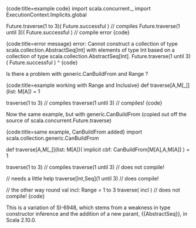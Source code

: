 {code:title=example code}
import scala.concurrent._
import ExecutionContext.Implicits.global

Future.traverse(1 to    3)( Future.successful ) // compiles
Future.traverse(1 until 3)( Future.successful ) // compile error
{code}

{code:title=error message}
error: Cannot construct a collection of type scala.collection.AbstractSeq[Int] 
with elements of type Int based on a collection of type scala.collection.AbstractSeq[Int].
   Future.traverse(1 until 3)( Future.successful )
                             ^
{code}

Is there a problem with generic.CanBuildFrom and Range ?

{code:title=example working with Range and Inclusive}
def traverse[A,M[_]](list: M[A]) = 1

traverse(1 to    3)  // compiles
traverse(1 until 3)  // compiles!
{code}

Now the same example, but with generic.CanBuildFrom
(copied out off the source of scala.concurrent.Future.traverse)

{code:title=same example, CanBuildFrom added}
import scala.collection.generic.CanBuildFrom

def traverse[A,M[_]](list: M[A])( implicit cbf: CanBuildFrom[M[A],A,M[A]] ) = 1

traverse(1 to    3)  // compiles
traverse(1 until 3)  // does not compile!

// needs a little help
traverse[Int,Seq](1 until 3) // does compile!

// the other way round
val incl: Range = 1 to 3
traverse( incl ) // does not compile!
{code}

This is a variation of SI-6948, which stems from a weakness in type constructor inference and the addition of a new parant, {{AbstractSeq}}, in Scala 2.10.0.

